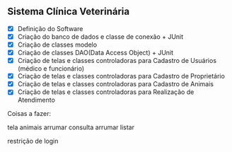 ## Sistema Clínica Veterinária

* [x] Definição do Software
* [x] Criação do banco de dados e classe de conexão + JUnit
* [x] Criação de classes modelo
* [x] Criação de classes DAO(Data Access Object) + JUnit
* [x] Criação de telas e classes controladoras para Cadastro de Usuários (médico e funcionário)
* [x] Criação de telas e classes controladoras para Cadastro de Proprietário
* [x] Criação de telas e classes controladoras para Cadastro de Animais
* [x] Criação de telas e classes controladoras para Realização de Atendimento

Coisas a fazer:

tela animais
 arrumar consulta
 arrumar listar

restrição de login